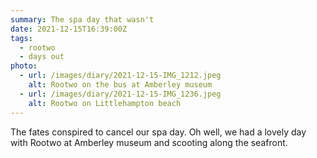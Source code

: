 ```yaml
---
summary: The spa day that wasn't
date: 2021-12-15T16:39:00Z
tags:
  - rootwo
  - days out
photo:
  - url: /images/diary/2021-12-15-IMG_1212.jpeg
    alt: Rootwo on the bus at Amberley museum 
  - url: /images/diary/2021-12-15-IMG_1236.jpeg
    alt: Rootwo on Littlehampton beach
---
```

The fates conspired to cancel our spa day. Oh well, we had a lovely day with Rootwo at Amberley museum and scooting along the seafront. 